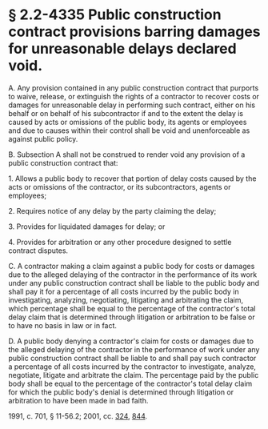 # § 2.2-4335 Public construction contract provisions barring damages for unreasonable delays declared void.

<p>A. Any provision contained in any public construction contract that purports to waive, release, or extinguish the rights of a contractor to recover costs or damages for unreasonable delay in performing such contract, either on his behalf or on behalf of his subcontractor if and to the extent the delay is caused by acts or omissions of the public body, its agents or employees and due to causes within their control shall be void and unenforceable as against public policy.</p><p>B. Subsection A shall not be construed to render void any provision of a public construction contract that:</p><p>1. Allows a public body to recover that portion of delay costs caused by the acts or omissions of the contractor, or its subcontractors, agents or employees;</p><p>2. Requires notice of any delay by the party claiming the delay;</p><p>3. Provides for liquidated damages for delay; or</p><p>4. Provides for arbitration or any other procedure designed to settle contract disputes.</p><p>C. A contractor making a claim against a public body for costs or damages due to the alleged delaying of the contractor in the performance of its work under any public construction contract shall be liable to the public body and shall pay it for a percentage of all costs incurred by the public body in investigating, analyzing, negotiating, litigating and arbitrating the claim, which percentage shall be equal to the percentage of the contractor's total delay claim that is determined through litigation or arbitration to be false or to have no basis in law or in fact.</p><p>D. A public body denying a contractor's claim for costs or damages due to the alleged delaying of the contractor in the performance of work under any public construction contract shall be liable to and shall pay such contractor a percentage of all costs incurred by the contractor to investigate, analyze, negotiate, litigate and arbitrate the claim. The percentage paid by the public body shall be equal to the percentage of the contractor's total delay claim for which the public body's denial is determined through litigation or arbitration to have been made in bad faith.</p><p>1991, c. 701, § 11-56.2; 2001, cc. <a href='http://lis.virginia.gov/cgi-bin/legp604.exe?011+ful+CHAP0324'>324</a>, <a href='http://lis.virginia.gov/cgi-bin/legp604.exe?011+ful+CHAP0844'>844</a>.</p>